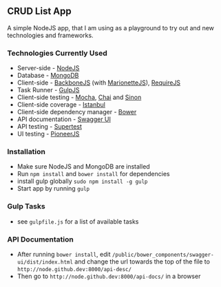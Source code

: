 ## CRUD List App

A simple NodeJS app, that I am using as a playground to try out and new technologies and frameworks.

### Technologies Currently Used

* Server-side - [NodeJS](http://nodejs.org/)
* Database - [MongoDB](http://www.mongodb.org/)
* Client-side - [BackboneJS](http://backbonejs.org/) (with [MarionetteJS](http://marionettejs.com/)), [RequireJS](http://requirejs.org/)
* Task Runner - [GulpJS](http://gulpjs.com/)
* Client-side testing - [Mocha](http://mochajs.org/), [Chai](http://chaijs.com/) and [Sinon](http://sinonjs.org/)
* Client-side coverage - [Istanbul](http://gotwarlost.github.io/istanbul/)
* Client-side dependency manager - [Bower](http://bower.io/)
* API documentation - [Swagger UI](https://github.com/wordnik/swagger-ui)
* API testing - [Supertest](https://github.com/visionmedia/supertest)
* UI testing - [PioneerJS](http://pioneerjs.com/)

### Installation

* Make sure NodeJS and MongoDB are installed
* Run `npm install` and `bower install` for dependencies
* install gulp globally `sudo npm install -g gulp`
* Start app by running `gulp`

### Gulp Tasks

* see `gulpfile.js` for a list of available tasks

### API Documentation

* After running `bower install`, edit `/public/bower_components/swagger-ui/dist/index.html` and change the url towards the top of the file to `http://node.github.dev:8000/api-desc/`
* Then go to `http://node.github.dev:8000/api-docs/` in a browser

